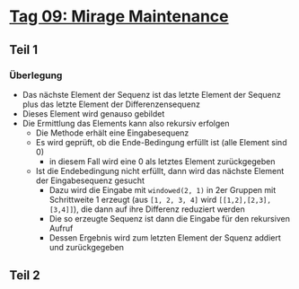 # [Tag 09: Mirage Maintenance](https://adventofcode.com/2023/day/9)

## Teil 1

### Überlegung

- Das nächste Element der Sequenz ist das letzte Element der Sequenz plus das letzte Element der Differenzensequenz
- Dieses Element wird genauso gebildet
- Die Ermittlung das Elements kann also rekursiv erfolgen
  - Die Methode erhält eine Eingabesequenz
  - Es wird geprüft, ob die Ende-Bedingung erfüllt ist (alle Element sind 0)
    - in diesem Fall wird eine 0 als letztes Element zurückgegeben
  - Ist die Endebedingung nicht erfüllt, dann wird das nächste Element der Eingabesequenz gesucht
    - Dazu wird die Eingabe mit ```windowed(2, 1)``` in 2er Gruppen mit Schrittweite 1 erzeugt (aus ```[1, 2, 3, 4]``` wird ```[[1,2],[2,3],[3,4]]```), die dann auf ihre Differenz reduziert werden
    - Die so erzeugte Sequenz ist dann die Eingabe für den rekursiven Aufruf
    - Dessen Ergebnis wird zum letzten Element der Squenz addiert und zurückgegeben

## Teil 2